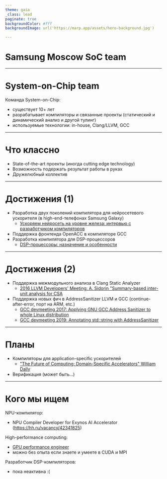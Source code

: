 ```yaml
---
theme: gaia
_class: lead
paginate: true
backgroundColor: #fff
backgroundImage: url('https://marp.app/assets/hero-background.jpg')

---
```

<style>
footer {
    height: 200px;
    margin-bottom: -80px;
}
</style>

# **Samsung Moscow SoC team**

---

# System-on-Chip team

Команда System-on-Chip:
  * существует 10+ лет
  * разрабатывает компиляторы и связанные проекты (статический и динамический анализ и другой тулинг)
  * используемые технологии: in-house, Clang/LLVM, GCC

---

# Что классно

* State-of-the-art проекты (иногда cutting edge technology)
* Возможность подержать результат работы в руках
* Дружелюбный коллектив

---

# Достижения (1)

* Разработка двух поколений компилятора для нейросетевого ускорителя (в high-end-телефонах Samsung Galaxy)
  * [Ускоряем нейросеть на уровне железа: интервью с разработчиком компиляторов](https://habr.com/ru/company/samsung/blog/549006/)
* Поддержка фронтенда OpenACC в компиляторе GCC
* Разработка компилятора для DSP-процессоров
  * [DSP-процессоры: назначение и особенности](https://habr.com/ru/company/samsung/blog/564282/)

---

# Достижения (2)

* Поддержка межмодульного анализа в Clang Static Analyzer
  * [2016 LLVM Developers' Meeting: A. Sidorin "Summary-based inter-unit analysis for CSA](https://www.youtube.com/watch?v=jbLkZ82mYE4)
* Поддержка новых фич в AddressSanitizer LLVM и GCC (continue-after-error, порт на ARM, etc.)
  * [GCC devmeeting 2017: Applying GNU GCC Address Sanitizer to whole Linux distribution](https://slideslive.com/38902439/applying-gnu-gcc-address-sanitizer-to-whole-linux-distribution)
  * [GCC devmeeting 2019: Annotating std::string with AddressSanitizer](https://gcc.gnu.org/wiki/cauldron2019#cauldron2019talks.Annotating_std_string_with_AddressSanitizer)

---

# Планы

* Компиляторы для application-specific ускорителей
  * ["The Future of Computing: Domain-Specific Accelerators" William Dally](https://www.youtube.com/watch?v=fnd05AeeFN4)
* Верификация (может быть...)

---

# Кого мы ищем

NPU-компилятор:
  * NPU Compiler Developer for Exynos AI Accelerator (https://hh.ru/vacancy/42341825)

High-performance computing:
  * [GPU performance engineer](https://hh.ru/vacancy/44907512)
  * можно без опыта если знаете и умеете в CUDA и MPI

Разработчик DSP-компиляторов:
  * пока неактивна :(
